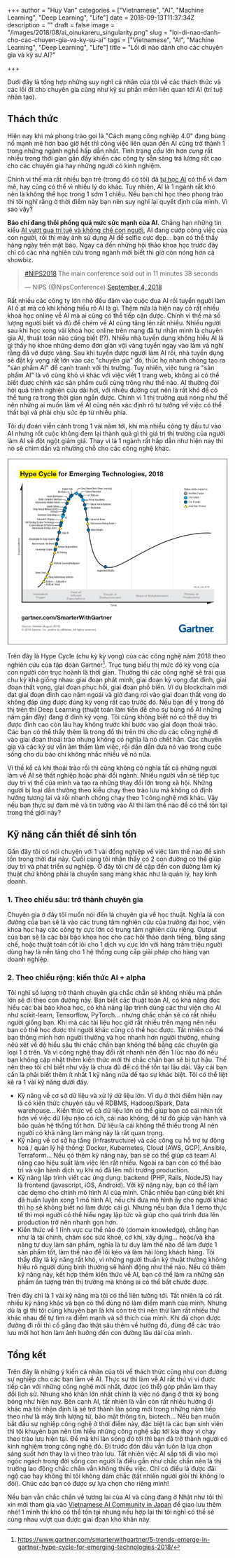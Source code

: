 +++
author = "Huy Van"
categories = ["Vietnamese", "AI", "Machine Learning", "Deep Learning", "Life"]
date = 2018-09-13T11:37:34Z
description = ""
draft = false
image = "/images/2018/08/ai_oinukareru_singularity.png"
slug = "loi-di-nao-danh-cho-cac-chuyen-gia-va-ky-su-ai"
tags = ["Vietnamese", "AI", "Machine Learning", "Deep Learning", "Life"]
title = "Lối đi nào dành cho các chuyên gia và kỹ sư AI?"

+++


Dưới đây là tổng hợp những suy nghĩ cá nhân của tôi về các thách thức và các lối đi cho chuyên gia cũng như kỹ sư phần mềm liên quan tới AI (trí tuệ nhân tạo). 

## Thách thức

Hiện nay khi mà phong trào gọi là "Cách mạng công nghiệp 4.0" đang bùng nổ mạnh mẽ hơn bao giờ hết thì công việc liên quan đến AI cũng trở thành 1 trong những ngành nghề hấp dẫn nhất. Tình trạng *cầu* lớn hơn *cung* rất nhiều trong thời gian gần đấy khiến các công ty sẵn sàng trả lương rất cao cho các chuyên gia hay những người có kinh nghiệm. 

Chính vì thế mà rất nhiều bạn trẻ (trong đó có tôi) đã [tự học AI](https://kipalog.com/posts/Toi-da-tu-hoc-Deep-Learning-nhu-the-nao) có thể vì đam mê, hay cũng có thể vì nhiều lý do khác. Tuy nhiên, AI là 1 ngành rất khó nên là không thể học trong 1 sớm 1 chiều. Nếu bạn chỉ học theo phong trào thì tôi nghĩ rằng ở thời điểm này bạn nên suy nghĩ lại quyết định của mình. Vì sao vậy?

**Báo chí đang thổi phồng quá mức sức mạnh của AI.** Chẳng hạn những tin kiểu [AI vượt qua trí tuệ và khống chế con người](https://vi.wikipedia.org/wiki/%C4%90i%E1%BB%83m_k%E1%BB%B3_d%E1%BB%8B_c%C3%B4ng_ngh%E1%BB%87), AI đang cướp công việc của con người, rồi thì máy ảnh sử dụng AI để selfie cực đẹp... bạn có thể thấy hàng ngày trên mặt báo. Ngay cả đến những hội thảo khoa học trước đây chỉ có các nhà nghiên cứu trong ngành mới biết thì giờ còn nóng hơn cả showbiz.

<blockquote class="twitter-tweet" data-lang="en"><p lang="en" dir="ltr"><a href="https://twitter.com/hashtag/NIPS2018?src=hash&amp;ref_src=twsrc%5Etfw">#NIPS2018</a> The main conference sold out in 11 minutes 38 seconds</p>&mdash; NIPS (@NipsConference) <a href="https://twitter.com/NipsConference/status/1037011898640752641?ref_src=twsrc%5Etfw">September 4, 2018</a></blockquote>
<script async src="https://platform.twitter.com/widgets.js" charset="utf-8"></script>
 
Rất nhiều các công ty lớn nhỏ đều đâm vào cuộc đua AI rồi tuyển người làm AI ồ ạt mà có khi không hiểu rõ AI là gì. Thêm nữa là hiện nay có rất nhiều khoá học online về AI mà ai cũng có thể tiếp cận được. Chính vì thế mà số lượng người biết và đủ để chém về AI cũng tăng lên rất nhiều. Nhiều người sau khi học xong vài khoá học online trên mạng đã tự nhận mình là chuyên gia AI, thuật toán nào cũng biết (!?). Nhiều nhà tuyển dụng không hiểu AI là gì thấy họ khoe những demo đơn giản vội vàng tuyển ngay vào làm và nghĩ rằng đã vớ được vàng. Sau khi tuyển được người làm AI rồi, nhà tuyển dụng sẽ đặt kỳ vọng rất lớn vào các "chuyên gia" đó, thúc họ nhanh chóng tạo ra "sản phẩm AI" để cạnh tranh với thị trường. Tuy nhiên, việc tung ra "sản phẩm AI" là vô cùng khó vì khác với việc viết 1 trang web, không ai có thể biết được chính xác sản phẩm cuối cùng trông như thế nào. AI thường đòi hỏi quá trình nghiên cứu dài hơi, với nhiều đường cụt nên là rất khó để có thể tung ra trong thời gian ngắn được. Chính vì 1 thị trường quá nóng như thế nên những ai muốn làm về AI cũng nên xác định rõ tư tưởng về việc có thể thất bại và  phải chịu sức ép từ nhiều phía. 

Tôi dự đoán viễn cảnh trong 1 vài năm tới, khi mà nhiều công ty đầu tư vào AI nhưng rốt cuộc không đem lại thành quả gì thì giá trị thị trường của người làm AI sẽ đột ngột giảm giá. Thay vì là 1 ngành rất hấp dẫn như hiện nay thì nó sẽ chìm dần và nhường chỗ cho các công nghệ khác. 

![hype-cycle](/content/images/2018/08/PR_490866_5_Trends_in_the_Emerging_Tech_Hype_Cycle_2018_Hype_Cycle.png)

Trên đây là Hype Cycle (chu kỳ kỳ vọng) của các công nghệ năm 2018 theo nghiên cứu của tập đoàn Gartner[^1]. Trục tung biểu thị mức độ kỳ vọng của con người còn trục hoành là thời gian. Thường thì các công nghệ sẽ trải qua chu kỳ khá giống nhau: giai đoạn phát minh, giai đoạn kỳ vọng đạt đỉnh, giai đoạn thất vọng, giai đoạn phục hồi, giai đoạn phổ biến. Ví dụ blockchain mới đạt giai đoạn đỉnh cao năm ngoái và giờ đang rơi vào giai đoạn thất vọng do không đáp ứng được đúng kỳ vọng rất cao trước đó. Nếu bạn để ý trong đồ thị trên thì Deep Learning (thuật toán làm tiền đề cho sự bùng nổ AI những năm gần đây) đang ở đỉnh kỳ vọng. Tôi cũng không biết nó có thể duy trì được đỉnh cao còn lâu hay không trước khi bước vào giai đoạn thoái trào. Các bạn  có thể thấy thêm là trong đồ thị trên thì cho dù các công nghệ đi vào giai đoạn thoái trào nhưng không có nghĩa là nó chết hẳn. Các chuyên gia và các kỹ sư vẫn âm thầm làm việc, rồi dần dần đưa nó vào trong cuộc sống cho dù báo chí không nhắc nhiều về nó nữa.

Vì thế kể cả khi thoái trào rồi thì cũng không có nghĩa tất cả những người làm về AI sẽ thất nghiệp hoặc phải đổi ngành. Nhiều người vẫn sẽ tiếp tục duy trì vị thế của mình và tạo ra những thay đổi lớn trong xã hội. Những người bị loại dần thường  theo kiểu chạy theo trào lưu mà không có định hướng tương lai và rồi nhanh chóng chạy theo 1 công nghệ mới khác. Vậy nếu bạn thực sự đam mê và tin tưởng vào AI thì làm thế nào để có thể tồn tại trong thế giới này?

## Kỹ năng cần thiết để sinh tồn
Gần đây tôi có nói chuyện với 1 vài đồng nghiệp về việc làm thế nào để sinh tồn trong thời đại này. Cuối cùng tôi nhận thấy có 2 con đường có thể giúp duy trì và phát triển sự nghiệp. Ở đây tôi chỉ đề cập đến con đường làm kỹ thuật chứ không phải là chuyển sang mảng khác như là quản lý, hay kinh doanh.

### 1. Theo chiều sâu: trở thành chuyên gia
Chuyên gia ở đây tôi muốn nói đến là chuyên gia về học thuật. Nghĩa là con đường của bạn sẽ là vào các trung tâm nghiên cứu của trường đại học, viện khoa học hay các công ty cực lớn có trung tâm nghiên cứu riêng. Output của bạn sẽ là các bài báo khoa học cho các hội thảo danh tiếng, bằng sáng chế, hoặc thuật toán cốt lõi cho 1 dịch vụ cực lớn với hàng trăm triệu người dùng hay là nền tảng cho 1 hệ thống cung cấp giải pháp cho hàng vạn doanh nghiệp.

### 2. Theo chiều rộng: kiến thức AI + alpha
Tôi nghĩ số lượng trở thành chuyên gia chắc chắn sẽ không nhiều mà phần lớn sẽ đi theo con đường này. Bạn biết các thuật toán AI, có khả năng đọc hiểu các bài báo khoa học, có khả năng lập trình dùng các thư viện cho AI như scikit-learn, Tensorflow, PyTorch... nhưng chắc chắn sẽ có rất nhiều người giống bạn. Khi mà các tài liệu học giờ rất nhiều trên mạng nên nếu bạn có thể học được thì người khác cũng có thể học được. Tất nhiên có thể bạn thông minh hơn người thường và học nhanh hơn người thường, nhưng nêú xét về độ hiểu sâu thì chắc chắn bạn không thể bằng các chuyên gia loại 1 ở trên. Và vì công nghệ thay đổi rất nhanh nên đến 1 lúc nào đó nếu bạn không cập nhật thêm kiến thức mới thì chắc chắn bạn sẽ bị tụt hậu. Thế nên theo tôi chỉ biết như vậy là chưa đủ để có thể tồn tại lâu dài. Vậy cái bạn cần là phải biết thêm ít nhất 1 kỹ năng nữa để tạo sự khác biệt. Tôi có thể liệt kê ra 1 vài kỹ năng dưới đây.

* Kỹ năng về cơ sở dữ liệu và xử lý dữ liệu lớn. Ví dụ ở thời điểm hiện nay là có kiến thức chuyên sâu về RDBMS, Hadoop/Spark, Data warehouse... Kiến thức về cả dữ liệu lớn có thể giúp bạn có cái nhìn tốt hơn về việc dữ liệu nào có ích, cái nào không, để từ đó giúp vận hành và bảo quản hệ thống tốt hơn. Dữ liệu là cái không thể thiếu trong AI nên người có khả năng làm mảng này là rất quan trọng.
* Kỹ năng về cơ sở hạ tầng (infrastructure) và các công cụ hỗ trợ tự động hoá / quản lý hệ thống: Docker, Kubernetes, Cloud (AWS, GCP), Ansible, Terraform... Nếu có thêm kỹ năng này, bạn sẽ có thể giúp cả team AI nâng cao hiệu suất làm việc lên rất nhiều. Ngoài ra bạn còn có thể bảo trì và vận hành dịch vụ khi nó đã lên môi trường production. 
* Kỹ năng lập trình viết các ứng dụng: backend (PHP, Rails, NodeJS) hay là frontend (javascript, iOS, Android). Với kỹ năng này, bạn có thể làm các demo cho chính mô hình AI của mình. Chắc nhiều bạn cũng biết khi đã huấn luyện xong 1 mô hình AI, nếu chỉ đưa mô hình ấy cho người khác thì họ sẽ không biết nó làm được cái gì. Nhưng nếu bạn đưa 1 demo thực tế thì mọi người có thể hiểu ngay lập tức và giúp cho quá trình đưa lên production trở nên nhanh gọn hơn.
* Kiến thức về 1 lĩnh vực cụ thể nào đó (domain knowledge), chẳng hạn như là tài chính, chăm sóc sức khoẻ, cơ khí, xây dựng... hoặc/và khả năng tư duy làm sản phẩm, nghĩa là tư duy làm thế nào để làm được 1 sản phẩm tốt, làm thế nào để lôi kéo và làm hài lòng khách hàng. Tôi thấy đây là kỹ năng rất khó, vì những người thuần kỹ thuật thường không hiểu rõ người dùng bình thường sẽ hành động như thế nào. Nếu có thêm kỹ năng này, kết hợp thêm kiến thức về AI, bạn có thể làm ra những sản phẩm ấn tượng trên thị trường mà không ai có thể bắt chước được.

Trên đây chỉ là 1 vài kỹ năng mà tôi có thể liên tưởng tới. Tất nhiên là có rất nhiều kỹ năng khác và bạn có thể dùng nó làm điểm mạnh của mình. Nhưng dù là gì thì tôi cũng khuyên bạn là khi còn trẻ thì nên thử làm rất nhiều thứ khác nhau để tự tìm ra điểm mạnh và sở thích của mình. Khi đã chọn được đường đi rồi thì cố gắng đào thật sâu thêm về hướng đó, đừng để các trào lưu mới hot hơn làm ảnh hưởng đến con đường lâu dài của mình.

## Tổng kết
Trên đây là những ý kiến cá nhân của tôi về thách thức cũng như con đường sự nghiệp cho các bạn làm về AI. Thực sự thì làm về AI rất thú vị vì được tiếp cận với những công nghệ mới nhất, được (có thể) góp phần làm thay đổi lịch sử. Nhưng khó khăn lớn nhất chính là việc nó đang ở thời kỳ bong bóng như hiện nay. Bên cạnh AI, tất nhiên là vẫn còn rất nhiều hướng đi khác mà tôi nhận định là sẽ trở thành làn sóng mới trong những năm tiếp theo như là máy tính lượng tử, bảo mật thông tin, biotech... Nếu bạn muốn bắt đầu sự nghiệp công nghệ ở thời điểm này, đặc biệt là các bạn sinh viên thì tôi khuyên bạn nên tìm hiểu những công nghệ sắp tới kia thay vì chạy theo trào lưu hiện tại. Để mà khi làn sóng đó tới thì bạn đã trở thành người có kinh nghiệm trong công nghệ đó. Đi trước đón đầu vẫn luôn là lựa chọn sáng suốt hơn thay là vì theo trào lưu. Tất nhiên việc AI sắp tới đi vào mọi ngóc ngách trong đời sống con người là điều gần như chắc chắn nên là thị trường lao động chắc chắn vẫn không thiếu việc. Chỉ có điều là được đãi ngộ cao hay không thì tôi không dám chắc (tất nhiên người giỏi thì không lo đói). Chúc các bạn có được sự lựa chọn cho riêng mình!

Nếu bạn vẫn chắc chắn về tương lai của AI và cũng đang ở Nhật như tôi thì xin mời tham gia vào [Vietnamese AI Community in Japan](https://www.facebook.com/groups/1332064783547219/) để giao lưu thêm nhé! 1 mình thì khó có thể tồn tại nhưng nếu hợp lại thì tôi nghĩ có thể sẽ cùng nhau vượt qua được giai đoạn khó khăn này.

[^1]: https://www.gartner.com/smarterwithgartner/5-trends-emerge-in-gartner-hype-cycle-for-emerging-technologies-2018/

